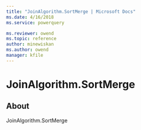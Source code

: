 ```yaml
---
title: "JoinAlgorithm.SortMerge | Microsoft Docs"
ms.date: 4/16/2018
ms.service: powerquery

ms.reviewer: owend
ms.topic: reference
author: minewiskan
ms.author: owend
manager: kfile
---
```

# JoinAlgorithm.SortMerge
## About
JoinAlgorithm.SortMerge

